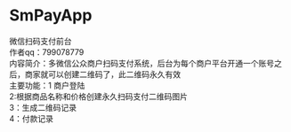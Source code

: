 # SmPayApp
微信扫码支付前台<br>
作者qq：799078779<br>
内容简介：多微信公众商户扫码支付系统，后台为每个商户平台开通一个账号之后，商家就可以创建二维码了，此二维码永久有效<br>
主要功能：1 商户登陆<br>
          2:根据商品名称和价格创建永久扫码支付二维码图片<br>
          3：生成二维码记录<br>
          4：付款记录<br>
          
